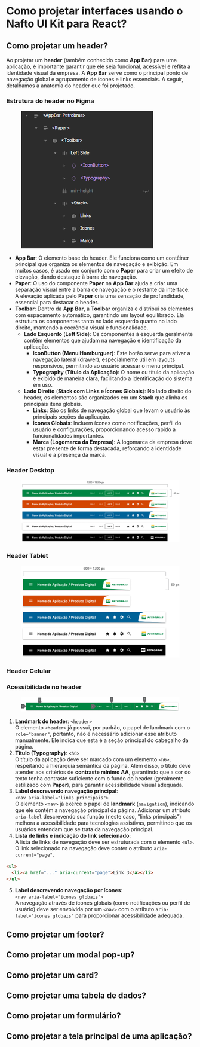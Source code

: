 # Como projetar interfaces usando o Nafto UI Kit para React?

## Como projetar um header?

Ao projetar um **header** (também conhecido como **App Bar**) para uma aplicação, é importante garantir que ele seja funcional, acessível e reflita a identidade visual da empresa. A **App Bar** serve como o principal ponto de navegação global e agrupamento de ícones e links essenciais. A seguir, detalhamos a anatomia do header que foi projetado.

### **Estrutura do header no Figma**

<figure><img src="../../.gitbook/assets/image.png" alt=""><figcaption></figcaption></figure>

* **App Bar**: O elemento base do header. Ele funciona como um contêiner principal que organiza os elementos de navegação e exibição. Em muitos casos, é usado em conjunto com o **Paper** para criar um efeito de elevação, dando destaque à barra de navegação.
* **Paper**: O uso do componente **Paper** na **App Bar** ajuda a criar uma separação visual entre a barra de navegação e o restante da interface. A elevação aplicada pelo **Paper** cria uma sensação de profundidade, essencial para destacar o header.
* **Toolbar**: Dentro da **App Bar**, a **Toolbar** organiza e distribui os elementos com espaçamento automático, garantindo um layout equilibrado. Ela estrutura os componentes tanto no lado esquerdo quanto no lado direito, mantendo a coerência visual e funcionalidade.
  * **Lado Esquerdo** (**Left Side**): Os componentes à esquerda geralmente contêm elementos que ajudam na navegação e identificação da aplicação.
    * **IconButton (Menu Hamburguer)**: Este botão serve para ativar a navegação lateral (drawer), especialmente útil em layouts responsivos, permitindo ao usuário acessar o menu principal.
    * **Typography (Título da Aplicação)**: O nome ou título da aplicação é exibido de maneira clara, facilitando a identificação do sistema em uso.
  * **Lado Direito** (**Stack com Links e Ícones Globais**): No lado direito do header, os elementos são organizados em um **Stack** que alinha os principais itens globais.
    * **Links**: São os links de navegação global que levam o usuário às principais seções da aplicação.
    * **Ícones Globais**: Incluem ícones como notificações, perfil do usuário e configurações, proporcionando acesso rápido a funcionalidades importantes.
    * **Marca (Logomarca da Empresa)**: A logomarca da empresa deve estar presente de forma destacada, reforçando a identidade visual e a presença da marca.

### Header Desktop



<figure><img src="../../.gitbook/assets/conjunto-headers.png" alt=""><figcaption></figcaption></figure>

### Header Tablet

<figure><img src="../../.gitbook/assets/conjunto-headers-tablet.png" alt=""><figcaption></figcaption></figure>

### Header Celular

### Acessibilidade no header

<figure><img src="../../.gitbook/assets/header-anotado.png" alt=""><figcaption></figcaption></figure>

1. **Landmark do header**: `<header>`\
   O elemento `<header>` já possui, por padrão, o papel de landmark com o `role="banner"`, portanto, não é necessário adicionar esse atributo manualmente. Ele indica que esta é a seção principal do cabeçalho da página.
2. **Título (Typography)**: `<h6>`\
   O título da aplicação deve ser marcado com um elemento `<h6>`, respeitando a hierarquia semântica da página. Além disso, o título deve atender aos critérios de **contraste mínimo AA**, garantindo que a cor do texto tenha contraste suficiente com o fundo do header (geralmente estilizado com **Paper**), para garantir acessibilidade visual adequada.
3. **Label descrevendo navegação principal**:\
   `<nav aria-label="links principais">`\
   O elemento `<nav>` já exerce o papel de **landmark** (`navigation`), indicando que ele contém a navegação principal da página. Adicionar um atributo `aria-label` descrevendo sua função (neste caso, "links principais") melhora a acessibilidade para tecnologias assistivas, permitindo que os usuários entendam que se trata da navegação principal.
4. **Lista de links e indicação do link selecionado**:\
   A lista de links de navegação deve ser estruturada com o elemento `<ul>`. O link selecionado na navegação deve conter o atributo `aria-current="page"`.

```html
<ul>
  <li><a href="..." aria-current="page">Link 3</a></li>
</ul>
```

5. **Label descrevendo navegação por ícones**:\
   `<nav aria-label="ícones globais">`\
   A navegação através de ícones globais (como notificações ou perfil de usuário) deve ser envolvida por um `<nav>` com o atributo `aria-label="ícones globais"` para proporcionar acessibilidade adequada.

## Como projetar um footer?

## Como projetar um modal pop-up?

## Como projetar um card?

## Como projetar uma tabela de dados?

## Como projetar um formulário?

## Como projetar a tela principal de uma aplicação?
